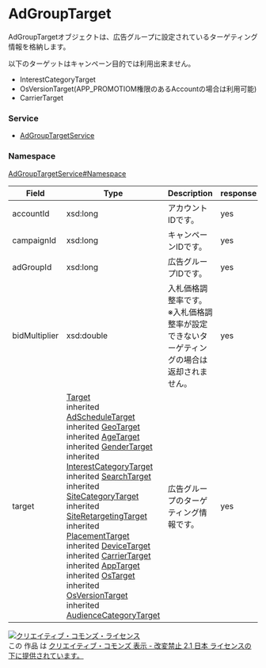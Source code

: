 

# AdGroupTarget

AdGroupTargetオブジェクトは、広告グループに設定されているターゲティング情報を格納します。<br/>

以下のターゲットはキャンペーン目的では利用出来ません。<br/>
- InterestCategoryTarget
- OsVersionTarget(APP_PROMOTIOM権限のあるAccountの場合は利用可能)
- CarrierTarget

        

### Service

+ [AdGroupTargetService](../../services/AdGroupTargetService.md)

### Namespace

[AdGroupTargetService#Namespace](../../services/AdGroupTargetService.md#namespace)

| Field | Type | Description | response | add | set | remove | replace |
| ----- | ---- | ----------- | -------- | --------- | --------- | --------- | --------- |
| accountId | xsd:long | アカウントIDです。 | yes | Ignore | Ignore | Ignore | Ignore | |
| campaignId | xsd:long | キャンペーンIDです。 | yes | Requirement<br/>NotUpdatable | Requirement<br/>NotUpdatable | Requirement<br/>NotUpdatable | Requirement<br/>NotUpdatable | |
| adGroupId | xsd:long | 広告グループIDです。 | yes | Requirement<br/>NotUpdatable | Requirement<br/>NotUpdatable | Requirement<br/>NotUpdatable | Requirement<br/>NotUpdatable | |
| bidMultiplier | xsd:double | 入札価格調整率です。<br/>※入札価格調整率が設定できないターゲティングの場合は返却されません。 | yes | Optional | Optional | Ignore | Optional | |
| target | [Target](./Target.md)<br>inherited [AdScheduleTarget](./AdScheduleTarget.md)<br>inherited [GeoTarget](./GeoTarget.md)<br>inherited [AgeTarget](./AgeTarget.md)<br>inherited [GenderTarget](./GenderTarget.md)<br>inherited [InterestCategoryTarget](./InterestCategoryTarget.md)<br>inherited [SearchTarget](./SearchTarget.md)<br>inherited [SiteCategoryTarget](./SiteCategoryTarget.md)<br>inherited [SiteRetargetingTarget](./SiteRetargetingTarget.md)<br>inherited [PlacementTarget](./PlacementTarget.md)<br>inherited [DeviceTarget](./DeviceTarget.md)<br>inherited [CarrierTarget](./CarrierTarget.md)<br>inherited [AppTarget](./AppTarget.md)<br>inherited [OsTarget](./OsTarget.md)<br>inherited [OsVersionTarget](./OsVersionTarget.md)<br>inherited [AudienceCategoryTarget](./AudienceCategoryTarget.md) | 広告グループのターゲティング情報です。 | yes | Requirement | Requirement | Requirement | Requirement | |

<a rel="license" href="http://creativecommons.org/licenses/by-nd/2.1/jp/"><img alt="クリエイティブ・コモンズ・ライセンス" style="border-width:0" src="https://i.creativecommons.org/l/by-nd/2.1/jp/88x31.png" /></a><br />この 作品 は <a rel="license" href="http://creativecommons.org/licenses/by-nd/2.1/jp/">クリエイティブ・コモンズ 表示 - 改変禁止 2.1 日本 ライセンスの下に提供されています。</a>
